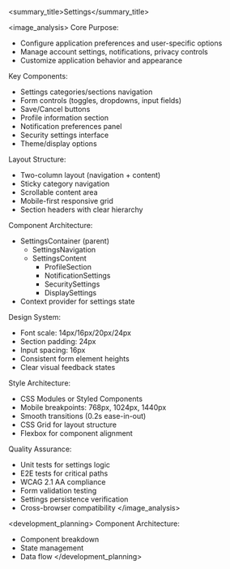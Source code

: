 
<summary_title>Settings</summary_title>

<image_analysis>
Core Purpose:
- Configure application preferences and user-specific options
- Manage account settings, notifications, privacy controls
- Customize application behavior and appearance

Key Components:
- Settings categories/sections navigation
- Form controls (toggles, dropdowns, input fields)
- Save/Cancel buttons
- Profile information section
- Notification preferences panel
- Security settings interface
- Theme/display options

Layout Structure:
- Two-column layout (navigation + content)
- Sticky category navigation
- Scrollable content area
- Mobile-first responsive grid
- Section headers with clear hierarchy

Component Architecture:
- SettingsContainer (parent)
  - SettingsNavigation
  - SettingsContent
    - ProfileSection
    - NotificationSettings
    - SecuritySettings
    - DisplaySettings
- Context provider for settings state

Design System:
- Font scale: 14px/16px/20px/24px
- Section padding: 24px
- Input spacing: 16px
- Consistent form element heights
- Clear visual feedback states

Style Architecture:
- CSS Modules or Styled Components
- Mobile breakpoints: 768px, 1024px, 1440px
- Smooth transitions (0.2s ease-in-out)
- CSS Grid for layout structure
- Flexbox for component alignment

Quality Assurance:
- Unit tests for settings logic
- E2E tests for critical paths
- WCAG 2.1 AA compliance
- Form validation testing
- Settings persistence verification
- Cross-browser compatibility
</image_analysis>

<development_planning>
Component Architecture:
- Component breakdown
- State management
- Data flow
</development_planning>